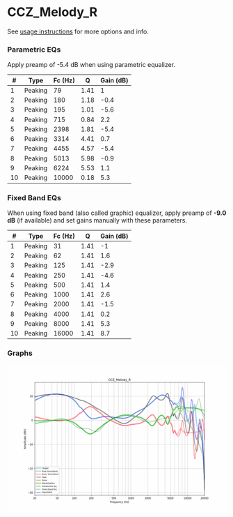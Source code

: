 # CCZ_Melody_R
See [usage instructions](https://github.com/jaakkopasanen/AutoEq#usage) for more options and info.

### Parametric EQs
Apply preamp of -5.4 dB when using parametric equalizer.

|   # | Type    |   Fc (Hz) |    Q |   Gain (dB) |
|-----|---------|-----------|------|-------------|
|   1 | Peaking |        79 | 1.41 |         1   |
|   2 | Peaking |       180 | 1.18 |        -0.4 |
|   3 | Peaking |       195 | 1.01 |        -5.6 |
|   4 | Peaking |       715 | 0.84 |         2.2 |
|   5 | Peaking |      2398 | 1.81 |        -5.4 |
|   6 | Peaking |      3314 | 4.41 |         0.7 |
|   7 | Peaking |      4455 | 4.57 |        -5.4 |
|   8 | Peaking |      5013 | 5.98 |        -0.9 |
|   9 | Peaking |      6224 | 5.53 |         1.1 |
|  10 | Peaking |     10000 | 0.18 |         5.3 |

### Fixed Band EQs
When using fixed band (also called graphic) equalizer, apply preamp of **-9.0 dB** (if available) and set gains manually with these parameters.

|   # | Type    |   Fc (Hz) |    Q |   Gain (dB) |
|-----|---------|-----------|------|-------------|
|   1 | Peaking |        31 | 1.41 |        -1   |
|   2 | Peaking |        62 | 1.41 |         1.6 |
|   3 | Peaking |       125 | 1.41 |        -2.9 |
|   4 | Peaking |       250 | 1.41 |        -4.6 |
|   5 | Peaking |       500 | 1.41 |         1.4 |
|   6 | Peaking |      1000 | 1.41 |         2.6 |
|   7 | Peaking |      2000 | 1.41 |        -1.5 |
|   8 | Peaking |      4000 | 1.41 |         0.2 |
|   9 | Peaking |      8000 | 1.41 |         5.3 |
|  10 | Peaking |     16000 | 1.41 |         8.7 |

### Graphs
![](./CCZ_Melody_R.png)
